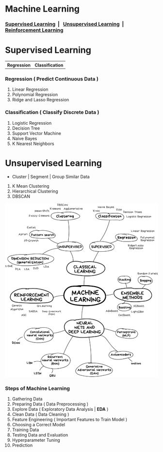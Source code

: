 # Machine Learning

<h3><a href="">Supervised Learning</a> &nbsp;| &nbsp; <a href="">Unsupervised Learning</a> &nbsp;| &nbsp; <a href="">Reinforcement Learning</a> </h3> 
  
# Supervised Learning

<table>
  <tr>
    <th>
      Regression
    </th>
    <th>
      Classification
    </th>
  </tr>
</table>

### Regression ( Predict Continuous Data )

1. Linear Regression
2. Polynomial Regression
4. Ridge and Lasso Regression
 
### Classification ( Classify Discrete Data )

1. Logistic Regression
2. Decision Tree
3. Support Vector Machine 
4. Naive Bayes
5. K Nearest Neighbors


# Unsupervised Learning
- Cluster | Segment | Group Similar Data 

1. K Mean Clustering
2. Hierarchical Clustering
3. DBSCAN 

![Machine Learning Map](Image/MLMap.jpg)

### Steps of Machine Learning
1. Gathering Data
2. Preparing Data ( Data Preprocessing )
3. Explore Data ( Exploratory Data Analysis | **EDA** ) 
4. Clean Data ( Data Cleaning )
5. Feature Engineering ( Important Features to Train Model )
6. Choosing a Correct Model
7. Training Data
8. Testing Data and Evaluation
9. Hyperparameter Tuning
10. Prediction
